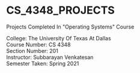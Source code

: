 # CS_4348_PROJECTS
Projects Completed In "Operating Systems" Course

College: The University Of Texas At Dallas\
Course Number: CS 4348\
Section Number: 201\
Instructor: Subbarayan Venkatesan\
Semester Taken: Spring 2021

